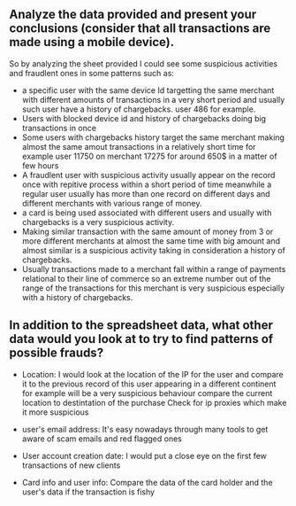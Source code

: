 ## Analyze the data provided and present your conclusions (consider that all transactions are made using a mobile device).
So by analyzing the sheet provided I could see some suspicious activities and fraudlent ones in some patterns such as:
  - a specific user with the same device Id targetting the same merchant with different amounts of transactions in a very short period and usually such user have a history of chargebacks. user 486 for example.
  - Users with blocked device id and history of chargebacks doing big transactions in once 
  - Some users with chargebacks history target the same merchant making almost the same amout transactions in a relatively short time for example user 11750 on merchant 17275 for around 650$ in a matter of few hours
  - A fraudlent user with suspicious activity usually appear on the record once with repitive process within a short period of time meanwhile a regular user usually has more than one record on different days and different merchants with various range of money.
  - a card is being used associated with different users and usually with chargebacks is a very suspicious activity.
  - Making similar transaction with the same amount of money from 3 or more different merchants at almost the same time with big amount and almost similar is a suspicious activity taking in consideration a history of chargebacks.
  - Usually transactions made to a merchant fall within a range of payments relational to their line of commerce so an extreme number out of the range of the transactions for this merchant is very suspicious especially with a history of chargebacks.


## In addition to the spreadsheet data, what other data would you look at to try to find patterns of possible frauds?
  - Location:
   I would look at the location of the IP for the user and compare it to the  previous record of this user appearing in a different continent for example will be a very suspicious behaviour
   compare the current location to destintation of the purchase
   Check for ip proxies which make it more suspicious

  - user's email address:
    It's easy nowadays through many tools to get aware of scam emails and red flagged ones

  - User account creation date:
    I would put a close eye on the first few transactions of new clients

  - Card info and user info:
    Compare the data of the card holder and the user's data if the transaction is fishy
